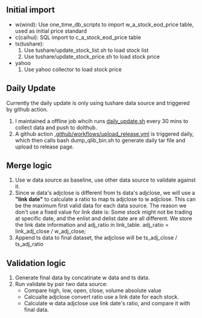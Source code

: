 ## Initial import 

- w(wind): Use one_time_db_scripts to import w_a_stock_eod_price table, used as initial price standard
- c(caihui): SQL import to c_a_stock_eod_price table
- ts(tushare):
  1. Use tushare/update_stock_list.sh to load stock list
  2. Use tushare/update_stock_price.sh to load stock price
- yahoo
  1. Use yahoo collector to load stock price

## Daily Update
Currently the daily update is only using tushare data source and triggered by github action.
1. I maintained a offline job whcih runs [daily_update.sh](daily_update.sh) every 30 mins to collect data and push to dolthub.
2. A github action [.github/workflows/upload_release.yml](.github/workflows/upload_release.yml) is triggered daily, which then calls bash dump_qlib_bin.sh to generate daily tar file and upload to release page.

## Merge logic
1. Use w data source as baseline, use other data source to validate against it.
2. Since w data's adjclose is different from ts data's adjclose, we will use a **"link date"** to calculate a ratio to map ts adjclose to w adjclose. This can be the maximum first valid data for each data source. The reason we don't use a fixed value for link date is: Some stock might not be trading at specific date, and the enlist and delist date are all different. We store the link date information and adj_ratio in link_table. adj_ratio = link_adj_close / w_adj_close;
3. Append ts data to final dataset, the adjclose will be ts_adj_close / ts_adj_ratio

## Validation logic
1. Generate final data by concatinate w data and ts data.
2. Run validate by pair two data source:
   - Compare high, low, open, close, volume absolute value
   - Calcualte adjclose convert ratio use a link date for each stock.
   - Calculate w data adjclose use link date's ratio, and compare it with final data.
